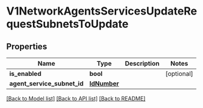 # V1NetworkAgentsServicesUpdateRequestSubnetsToUpdate

## Properties
Name | Type | Description | Notes
------------ | ------------- | ------------- | -------------
**is_enabled** | **bool** |  | [optional] 
**agent_service_subnet_id** | [**IdNumber**](IdNumber.md) |  | 

[[Back to Model list]](../README.md#documentation-for-models) [[Back to API list]](../README.md#documentation-for-api-endpoints) [[Back to README]](../README.md)

